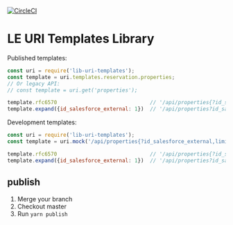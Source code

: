[![CircleCI](https://circleci.com/gh/brandsExclusive/lib-uri-templates.svg?style=svg&circle-token=c68093d106b12464dc2adffe3b7613daf307276e)](https://circleci.com/gh/brandsExclusive/lib-uri-templates)

# LE URI Templates Library

Published templates:

```js
const uri = require('lib-uri-templates');
const template = uri.templates.reservation.properties;
// Or legacy API:
// const template = uri.get('properties');

template.rfc6570                              // '/api/properties{?id_salesforce_external,limit,page}'
template.expand({id_salesforce_external: 1})  // '/api/properties?id_salesforce_external=1
```

Development templates:

```js
const uri = require('lib-uri-templates');
const template = uri.mock('/api/properties{?id_salesforce_external,limit,page}')

template.rfc6570                              // '/api/properties{?id_salesforce_external,limit,page}'
template.expand({id_salesforce_external: 1})  // '/api/properties?id_salesforce_external=1
```

## publish
1. Merge your branch
2. Checkout master
3. Run `yarn publish`
